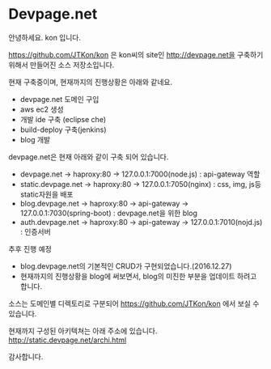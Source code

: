 # Devpage.net
안녕하세요. kon 입니다.

https://github.com/JTKon/kon 은 kon씨의 site인 http://devpage.net을 구축하기 위해서 만들어진 소스 저장소입니다.

현재 구축중이며, 현재까지의 진행상황은 아래와 같네요.

* devpage.net 도메인 구입
* aws ec2 생성
* 개발 ide 구축 (eclipse che)
* build-deploy 구축(jenkins)
* blog 개발

devpage.net은 현재 아래와 같이 구축 되어 있습니다.

* devpage.net -> haproxy:80 -> 127.0.0.1:7000(node.js) : api-gateway 역할
* static.devpage.net -> haproxy:80 -> 127.0.0.1:7050(nginx) : css, img, js등 static자원을 배포
* blog.devpage.net -> haproxy:80 -> api-gateway -> 127.0.0.1:7030(spring-boot) : devpage.net을 위한 blog
* auth.devpage.net -> haproxy:80 -> api-gateway -> 127.0.0.1:7010(nojd.js) : 인증서버

추후 진행 예정

* blog.devpage.net의 기본적인 CRUD가 구현되었습니다.(2016.12.27)
* 현재까지의 진행상황을 blog에 써보면서, blog의 미진한 부분을 업데이트 하려고 합니다.

소스는 도메인별 디렉토리로 구분되어 https://github.com/JTKon/kon 에서 보실 수 있습니다.

현재까지 구성된 아키텍쳐는 아래 주소에 있습니다.
http://static.devpage.net/archi.html

감사합니다.